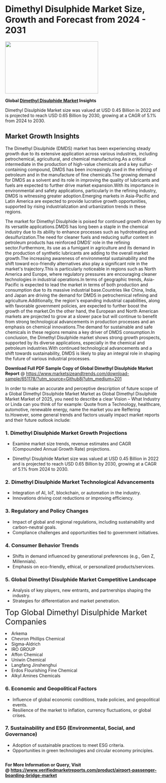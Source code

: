 <H1>Dimethyl Disulphide Market Size, Growth and Forecast from 2024 - 2031</H1><img class="aligncenter size-medium wp-image-584254" src="https://thirdeyenews.in/wp-content/uploads/2024/09/Global-Market-Research-300x168.jpeg" alt="" width="300" height="168" /><p><strong>Global&nbsp;<a href="https://www.marketsizeandtrends.com/download-sample/651178/?utm_source=Github8j?utm_medium=201">Dimethyl Disulphide Market</a> Insights</strong></p><p>Dimethyl Disulphide Market size was valued at USD 0.45 Billion in 2022 and is projected to reach USD 0.65 Billion by 2030, growing at a CAGR of 5.1% from 2024 to 2030.</p><p><h2>Market Growth Insights</h2> <p>The Dimethyl Disulphide (DMDS) market has been experiencing steady growth due to its extensive application across various industries, including petrochemical, agricultural, and chemical manufacturing.As a critical intermediate in the production of high-value chemicals and a key sulfur-containing compound, DMDS has been increasingly used in the refining of petroleum and in the manufacture of fine chemicals.The growing demand for DMDS as a solvent and its role in improving the quality of lubricants and fuels are expected to further drive market expansion.With its importance in environmental and safety applications, particularly in the refining industry, DMDS is witnessing greater adoption.Emerging markets in Asia-Pacific and Latin America are expected to provide lucrative growth opportunities, supported by rising industrialization and urbanization trends in these regions.</p> <p>The market for Dimethyl Disulphide is poised for continued growth driven by its versatile applications.DMDS has long been a staple in the chemical industry due to its ability to enhance processes such as hydrotreating and desulfurization.The need for cleaner fuels and reducing sulfur content in petroleum products has reinforced DMDS' role in the refining sector.Furthermore, its use as a fumigant in agriculture and its demand in the production of synthetic lubricants are adding to the overall market growth.The increasing awareness of environmental sustainability and the shift toward eco-friendly alternatives also play a significant role in the market's trajectory.This is particularly noticeable in regions such as North America and Europe, where regulatory pressures are encouraging cleaner technologies in industrial operations.In terms of geographic trends, Asia-Pacific is expected to lead the market in terms of both production and consumption due to its massive industrial base.Countries like China, India, and Japan are driving the demand for DMDS in petrochemical refining and agriculture.Additionally, the region's expanding industrial capabilities, along with favorable government policies, are expected to further boost the growth of the market.On the other hand, the European and North American markets are projected to grow at a slower pace but will continue to benefit from strong technological advancements in production processes and an emphasis on chemical innovations.The demand for sustainable and safe chemicals in these regions remains a key driver of DMDS consumption.In conclusion, the Dimethyl Disulphide market shows strong growth prospects, supported by its diverse applications, especially in the chemical and petroleum industries.With continued technological advancements and a shift towards sustainability, DMDS is likely to play an integral role in shaping the future of various industrial processes.<p><span class=""><strong>Download Full PDF Sample Copy of Global Dimethyl Disulphide Market Report</strong> @ <a href="https://www.marketsizeandtrends.com/download-sample/651178/?utm_source=Github8j?utm_medium=201" target="_blank">https://www.marketsizeandtrends.com/download-sample/651178/?utm_source=Github8j?utm_medium=201</a></span></p><p>In order to make an accurate and perceptive description of future scope of a Global&nbsp;Dimethyl Disulphide Market Market as Global&nbsp;Dimethyl Disulphide Market Market of 2025, you need to describe a clear Vision &ndash; What Industry or Linda can you think of for example: Quote from a Technology, healthcare, automotive, renewable energy, name the market you are Reffering to.However, some general trends and factors usually impact market reports and their future outlook include:</p><h3>1.&nbsp;<strong>Dimethyl Disulphide Market Growth Projections</strong></h3><ul><li>Examine market size trends, revenue estimates and CAGR (Compounded Annual Growth Rate) projections.</li><li><p>Dimethyl Disulphide Market size was valued at USD 0.45 Billion in 2022 and is projected to reach USD 0.65 Billion by 2030, growing at a CAGR of 5.1% from 2024 to 2030.</p></li></ul><h3>2.&nbsp;<strong>Dimethyl Disulphide Market Technological Advancements</strong></h3><ul><li>Integration of AI, IoT, blockchain, or automation in the industry.</li><li>Innovations driving cost reductions or improving efficiency.</li></ul><h3>3.&nbsp;<strong>Regulatory and Policy Changes</strong></h3><ul><li>Impact of global and regional regulations, including sustainability and carbon-neutral goals.</li><li>Compliance challenges and opportunities tied to government initiatives.</li></ul><h3>4.&nbsp;<strong>Consumer Behavior Trends</strong></h3><ul><li>Shifts in demand influenced by generational preferences (e.g., Gen Z, Millennials).</li><li>Emphasis on eco-friendly, ethical, or personalized products/services.</li></ul><h3>5.&nbsp;<strong>Global Dimethyl Disulphide Market Competitive Landscape</strong></h3><ul><li>Analysis of key players, new entrants, and partnerships shaping the industry.</li><li>Strategies for differentiation and market penetration.</li></ul><p data-pm-slice="1 1 []"><span style="color: inherit; font-family: inherit; font-size: 25px;">Top Global Dimethyl Disulphide Market Companies</span></p><div class="" data-test-id=""><p><li>Arkema</li><li> Chevron Phillips Chemical</li><li> Sigma-Aldrich</li><li> IRO GROUP</li><li> Affon Chemical</li><li> Uniwin Chemical</li><li> Langfang Jinshenghui</li><li> Erdos Flourishing Fine Chemical</li><li> Alkyl Amines Chemicals</li></p></div><h3>6.&nbsp;<strong>Economic and Geopolitical Factors</strong></h3><ul><li>Influence of global economic conditions, trade policies, and geopolitical events.</li><li>Resilience of the market to inflation, currency fluctuations, or global crises.</li></ul><h3>7.&nbsp;<strong>Sustainability and ESG (Environmental, Social, and Governance)</strong></h3><ul><li>Adoption of sustainable practices to meet ESG criteria.</li><li>Opportunities in green technologies and circular economy principles.</li></ul><h2><strong style="font-size: 14px;">For More Information or Query, Visit @&nbsp;</strong><a style="background-color: #ffffff; font-size: 14px;" href="https://www.marketsizeandtrends.com/report/dimethyl-disulphide-market/" target="_blank">https://www.verifiedmarketreports.com/product/airport-passenger-boarding-bridge-market</a></h2>